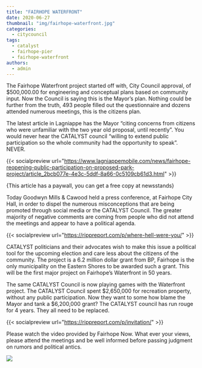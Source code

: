 ```yaml
---
title: "FAIRHOPE WATERFRONT"
date: 2020-06-27
thumbnail: "img/fairhope-waterfront.jpg"
categories: 
  - citycouncil
tags: 
  - catalyst
  - fairhope-pier
  - fairhope-waterfront
authors: 
  - admin
---
```


The Fairhope Waterfront project started off with, City Council approval, of $500,000.00 for engineering and conceptual plans based on community input. Now the Council is saying this is the Mayor’s plan. Nothing could be further from the truth, 493 people filled out the questionnaire and dozens attended numerous meetings, this is the citizens plan.

The latest article in Lagniappe has the Mayor “citing concerns from citizens who were unfamiliar with the two year old proposal, until recently”. You would never hear the CATALYST council “willing to extend public participation so the whole community had the opportunity to speak”. NEVER.

{{< socialpreview url="https://www.lagniappemobile.com/news/fairhope-reopening-public-participation-on-proposed-park-project/article_2bcb077e-4e3c-5ddf-8a66-0c5109cb61d3.html" >}}

{This article has a paywall, you can get a free copy at newsstands}

Today Goodwyn Mills & Cawood held a press conference, at Fairhope City Hall, in order to dispel the numerous misconceptions that are being promoted through social media or the CATALYST Council. The greater majority of negative comments are coming from people who did not attend the meetings and appear to have a political agenda.

{{< socialpreview url="https://rippreport.com/p/where-hell-were-you/" >}}

CATALYST politicians and their advocates wish to make this issue a political tool for the upcoming election and care less about the citizens of the community. The project is a 6.2 million dollar grant from BP, Fairhope is the only municipality on the Eastern Shores to be awarded such a grant. This will be the first major project on Fairhope’s Waterfront in 50 years.

The same CATALYST Council is now playing games with the Waterfront project. The CATALYST Council spent $2,650,000 for recreation property, without any public participation. Now they want to some how blame the Mayor and tank a $6,200,000 grant? The CATALYST council has run rouge for 4 years. They all need to be replaced.

{{< socialpreview url="https://rippreport.com/p/invitation/" >}}

Please watch the video provided by Fairhope Now. What ever your views, please attend the meetings and be well informed before passing judgment on rumors and political antics.

[![](https://cdn.rippreport.com/wp-content/uploads/2020/06/screenshot.jpg)](https://www.facebook.com/anne.b.dorman/videos/3661440523872974/UzpfSTc5NDIwNTQ2Mzk0MTU5MDozNjI2MzUxMjM3MzkzNjUx/)
